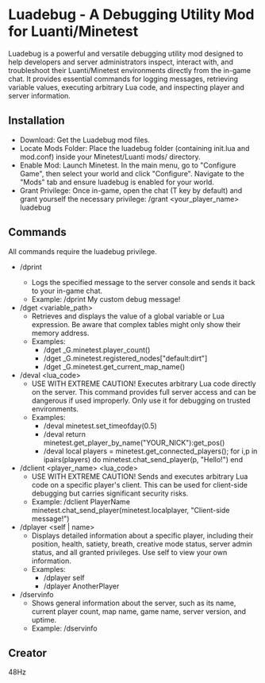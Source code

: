 # Luadebug - A Debugging Utility Mod for Luanti/Minetest
Luadebug is a powerful and versatile debugging utility mod designed to help developers and server administrators inspect, interact with, and troubleshoot their Luanti/Minetest environments directly from the in-game chat. It provides essential commands for logging messages, retrieving variable values, executing arbitrary Lua code, and inspecting player and server information.
## Installation
 * Download: Get the Luadebug mod files.
 * Locate Mods Folder: Place the luadebug folder (containing init.lua and mod.conf) inside your Minetest/Luanti mods/ directory.
 * Enable Mod: Launch Minetest. In the main menu, go to "Configure Game", then select your world and click "Configure". Navigate to the "Mods" tab and ensure luadebug is enabled for your world.
 * Grant Privilege: Once in-game, open the chat (T key by default) and grant yourself the necessary privilege:
   /grant <your_player_name> luadebug

## Commands
All commands require the luadebug privilege.
 * /dprint <message>
   * Logs the specified message to the server console and sends it back to your in-game chat.
   * Example: /dprint My custom debug message!
 * /dget <variable_path>
   * Retrieves and displays the value of a global variable or Lua expression. Be aware that complex tables might only show their memory address.
   * Examples:
     * /dget _G.minetest.player_count()
     * /dget _G.minetest.registered_nodes["default:dirt"]
     * /dget _G.minetest.get_current_map_name()
 * /deval <lua_code>
   * USE WITH EXTREME CAUTION! Executes arbitrary Lua code directly on the server. This command provides full server access and can be dangerous if used improperly. Only use it for debugging on trusted environments.
   * Examples:
     * /deval minetest.set_timeofday(0.5)
     * /deval return minetest.get_player_by_name("YOUR_NICK"):get_pos()
     * /deval local players = minetest.get_connected_players(); for i,p in ipairs(players) do minetest.chat_send_player(p, "Hello!") end
 * /dclient <player_name> <lua_code>
   * USE WITH EXTREME CAUTION! Sends and executes arbitrary Lua code on a specific player's client. This can be used for client-side debugging but carries significant security risks.
   * Example: /dclient PlayerName minetest.chat_send_player(minetest.localplayer, "Client-side message!")
 * /dplayer <self | name>
   * Displays detailed information about a specific player, including their position, health, satiety, breath, creative mode status, server admin status, and all granted privileges. Use self to view your own information.
   * Examples:
     * /dplayer self
     * /dplayer AnotherPlayer
 * /dservinfo
   * Shows general information about the server, such as its name, current player count, map name, game name, server version, and uptime.
   * Example: /dservinfo

## Creator
48Hz
